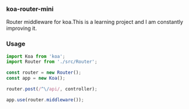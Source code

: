 ### koa-router-mini
Router middleware for koa.This is a learning project and I am constantly improving it.
### Usage
```javascript
import Koa from 'koa';
import Router from './src/Router';

const router = new Router();
const app = new Koa();

router.post(/^\/api/, controller);

app.use(router.middleware());
```
